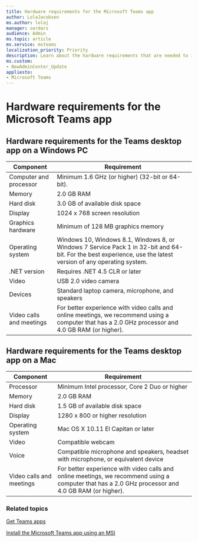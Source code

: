 ```yaml
---
title: Hardware requirements for the Microsoft Teams app
author: LolaJacobsen
ms.author: lolaj
manager: serdars
audience: Admin
ms.topic: article
ms.service: msteams
localization_priority: Priority
description: Learn about the hardware requirements that are needed to install and run Microsoft Teams desktop app.
ms.custom:
- NewAdminCenter_Update
appliesto: 
- Microsoft Teams
---
```


# Hardware requirements for the Microsoft Teams app

## Hardware requirements for the Teams desktop app on a Windows PC

|**Component**|**Requirement**  |
|---------|---------|
|Computer and processor    | Minimum 1.6 GHz (or higher) (32-bit or 64-bit).        |
|Memory     |    2.0 GB RAM     |
|Hard disk    | 3.0 GB of available disk space        |
|Display    |   1024 x 768 screen resolution |
|Graphics hardware |  Minimum of 128 MB graphics memory
|Operating system  |    Windows 10, Windows 8.1, Windows 8, or Windows 7 Service Pack 1 in 32-bit and 64-bit.  For the best experience, use the latest version of any operating system.|
|.NET version    |  Requires .NET 4.5 CLR or later       |
|Video    |  USB 2.0 video camera       |
|Devices    |   Standard laptop camera, microphone, and speakers    | 
|Video calls and meetings | For better experience with video calls and online meetings, we recommend using a computer that has a 2.0 GHz processor and 4.0 GB RAM (or higher).

## Hardware requirements for the Teams desktop app on a Mac

|**Component**|**Requirement**  |
|---------|---------|
|Processor    | Minimum Intel processor, Core 2 Duo or higher |
|Memory     |   2.0 GB RAM      |
|Hard disk    |   1.5 GB of available disk space      |
|Display    | 1280 x 800 or higher resolution    |
|Operating system  |    Mac OS X 10.11 El Capitan or later     |
|Video  |    Compatible webcam     |
|Voice    |  Compatible microphone and speakers, headset with microphone, or equivalent device       |
|Video calls and meetings | For better experience with video calls and online meetings, we recommend using a computer that has a 2.0 GHz processor and 4.0 GB RAM (or higher).

### Related topics
[Get Teams apps](get-clients.md)

[Install the Microsoft Teams app using an MSI](msi-deployment.md)
